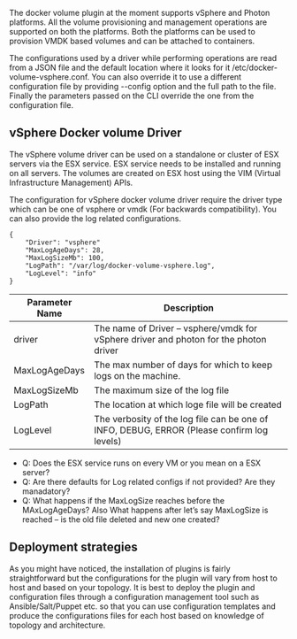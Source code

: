 
The docker volume plugin at the moment supports vSphere and Photon platforms. All the volume provisioning and management operations are supported on both the platforms. Both the platforms can be used to provision VMDK based volumes and can be attached to containers. 

The configurations used by a driver while performing operations are read from a JSON file and the default location where it looks for it /etc/docker-volume-vsphere.conf. You can also override it to use  a different configuration file by providing --config option and the full path to the file. Finally the parameters passed on the CLI override the one from the configuration file.

## vSphere Docker volume Driver

The vSphere volume driver can be used on a standalone or cluster of ESX servers via the ESX service. ESX service needs to be installed and running on all servers. The volumes are created on ESX host using the VIM (Virtual Infrastructure Management) APIs.

The configuration for vSphere docker volume driver require the driver type which can be one of vsphere or vmdk (For backwards compatibility). You can also provide the log related configurations.

```
{
    "Driver": "vsphere"
    "MaxLogAgeDays": 28,
    "MaxLogSizeMb": 100,
    "LogPath": "/var/log/docker-volume-vsphere.log",
    "LogLevel": "info"
}
```
<table class="table table-striped table-hover ">
  <thead>
    <tr>
      <th>Parameter Name</th>
      <th>Description</th>
    </tr>
  </thead>
  <tbody>
    <tr>
      <td>driver</td>
      <td>The name of Driver – vsphere/vmdk for vSphere driver and photon for the photon driver</td>
    </tr>
    <tr>
      <td>MaxLogAgeDays</td>
      <td>The max number of days for which to keep logs on the machine.</td>
    </tr>
    <tr>
      <td>MaxLogSizeMb</td>
      <td>The maximum size of the log file</td>
    </tr>
    <tr>
      <td>LogPath</td>
      <td>The location at which loge file will be  created</td>
    </tr>    
    <tr>
      <td>LogLevel</td>
      <td>The verbosity of the log file can be one of INFO, DEBUG, ERROR (Please confirm log levels)</td>
    </tr>
</tbody>
</table>


* Q: Does the ESX service runs on every VM or you mean on a ESX server?
* Q: Are there defaults for Log related configs if not provided? Are they manadatory?
* Q: What happens if the MaxLogSize reaches before the MAxLogAgeDays? Also What happens after let’s say MaxLogSize is reached – is the old file deleted and new one created?


## Deployment strategies

As you might have noticed, the installation of plugins is fairly straightforward but the configurations for the plugin will vary from host to host and based on your topology. It is best to deploy the plugin and configuration files through a configuration management tool such as Ansible/Salt/Puppet etc. so that you can use configuration templates and produce the configurations files for each host based on knowledge of topology and architecture. 
